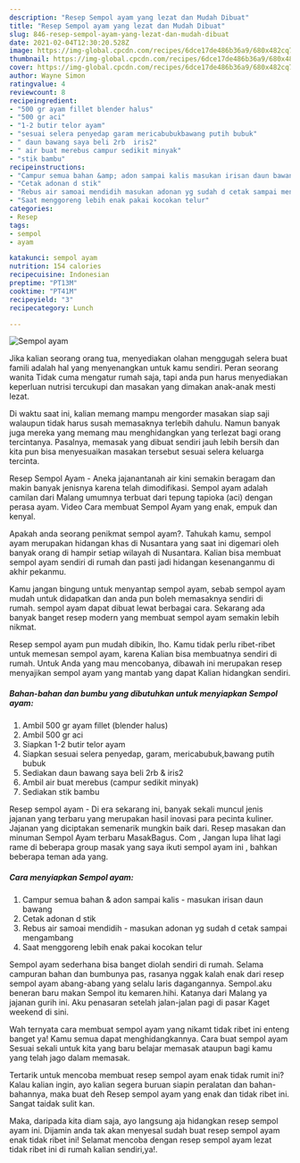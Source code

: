 ```yaml
---
description: "Resep Sempol ayam yang lezat dan Mudah Dibuat"
title: "Resep Sempol ayam yang lezat dan Mudah Dibuat"
slug: 846-resep-sempol-ayam-yang-lezat-dan-mudah-dibuat
date: 2021-02-04T12:30:20.528Z
image: https://img-global.cpcdn.com/recipes/6dce17de486b36a9/680x482cq70/sempol-ayam-foto-resep-utama.jpg
thumbnail: https://img-global.cpcdn.com/recipes/6dce17de486b36a9/680x482cq70/sempol-ayam-foto-resep-utama.jpg
cover: https://img-global.cpcdn.com/recipes/6dce17de486b36a9/680x482cq70/sempol-ayam-foto-resep-utama.jpg
author: Wayne Simon
ratingvalue: 4
reviewcount: 8
recipeingredient:
- "500 gr ayam fillet blender halus"
- "500 gr aci"
- "1-2 butir telor ayam"
- "sesuai selera penyedap garam mericabubukbawang putih bubuk"
- " daun bawang saya beli 2rb  iris2"
- " air buat merebus campur sedikit minyak"
- "stik bambu"
recipeinstructions:
- "Campur semua bahan &amp; adon sampai kalis masukan irisan daun bawang"
- "Cetak adonan d stik"
- "Rebus air samoai mendidih masukan adonan yg sudah d cetak sampai mengambang"
- "Saat menggoreng lebih enak pakai kocokan telur"
categories:
- Resep
tags:
- sempol
- ayam

katakunci: sempol ayam 
nutrition: 154 calories
recipecuisine: Indonesian
preptime: "PT13M"
cooktime: "PT41M"
recipeyield: "3"
recipecategory: Lunch

---
```



![Sempol ayam](https://img-global.cpcdn.com/recipes/6dce17de486b36a9/680x482cq70/sempol-ayam-foto-resep-utama.jpg)

Jika kalian seorang orang tua, menyediakan olahan menggugah selera buat famili adalah hal yang menyenangkan untuk kamu sendiri. Peran seorang  wanita Tidak cuma mengatur rumah saja, tapi anda pun harus menyediakan keperluan nutrisi tercukupi dan masakan yang dimakan anak-anak mesti lezat.

Di waktu  saat ini, kalian memang mampu mengorder masakan siap saji walaupun tidak harus susah memasaknya terlebih dahulu. Namun banyak juga mereka yang memang mau menghidangkan yang terlezat bagi orang tercintanya. Pasalnya, memasak yang dibuat sendiri jauh lebih bersih dan kita pun bisa menyesuaikan masakan tersebut sesuai selera keluarga tercinta. 

Resep Sempol Ayam - Aneka jajanantanah air kini semakin beragam dan makin banyak jenisnya karena telah dimodifikasi. Sempol ayam adalah camilan dari Malang umumnya terbuat dari tepung tapioka (aci) dengan perasa ayam. Video Cara membuat Sempol Ayam yang enak, empuk dan kenyal.

Apakah anda seorang penikmat sempol ayam?. Tahukah kamu, sempol ayam merupakan hidangan khas di Nusantara yang saat ini digemari oleh banyak orang di hampir setiap wilayah di Nusantara. Kalian bisa membuat sempol ayam sendiri di rumah dan pasti jadi hidangan kesenanganmu di akhir pekanmu.

Kamu jangan bingung untuk menyantap sempol ayam, sebab sempol ayam mudah untuk didapatkan dan anda pun boleh memasaknya sendiri di rumah. sempol ayam dapat dibuat lewat berbagai cara. Sekarang ada banyak banget resep modern yang membuat sempol ayam semakin lebih nikmat.

Resep sempol ayam pun mudah dibikin, lho. Kamu tidak perlu ribet-ribet untuk memesan sempol ayam, karena Kalian bisa membuatnya sendiri di rumah. Untuk Anda yang mau mencobanya, dibawah ini merupakan resep menyajikan sempol ayam yang mantab yang dapat Kalian hidangkan sendiri.

<!--inarticleads1-->

##### Bahan-bahan dan bumbu yang dibutuhkan untuk menyiapkan Sempol ayam:

1. Ambil 500 gr ayam fillet (blender halus)
1. Ambil 500 gr aci
1. Siapkan 1-2 butir telor ayam
1. Siapkan sesuai selera penyedap, garam, mericabubuk,bawang putih bubuk
1. Sediakan  daun bawang saya beli 2rb &amp; iris2
1. Ambil  air buat merebus (campur sedikit minyak)
1. Sediakan stik bambu


Resep sempol ayam - Di era sekarang ini, banyak sekali muncul jenis jajanan yang terbaru yang merupakan hasil inovasi para pecinta kuliner. Jajanan yang diciptakan semenarik mungkin baik dari. Resep masakan dan minuman Sempol Ayam terbaru MasakBagus. Com , Jangan lupa lihat lagi rame di beberapa group masak yang saya ikuti sempol ayam ini , bahkan beberapa teman ada yang. 

<!--inarticleads2-->

##### Cara menyiapkan Sempol ayam:

1. Campur semua bahan &amp; adon sampai kalis - masukan irisan daun bawang
1. Cetak adonan d stik
1. Rebus air samoai mendidih - masukan adonan yg sudah d cetak sampai mengambang
1. Saat menggoreng lebih enak pakai kocokan telur


Sempol ayam sederhana bisa banget diolah sendiri di rumah. Selama campuran bahan dan bumbunya pas, rasanya nggak kalah enak dari resep sempol ayam abang-abang yang selalu laris dagangannya. Sempol.aku beneran baru makan Sempol itu kemaren.hihi. Katanya dari Malang ya jajanan gurih ini. Aku penasaran setelah jalan-jalan pagi di pasar Kaget weekend di sini. 

Wah ternyata cara membuat sempol ayam yang nikamt tidak ribet ini enteng banget ya! Kamu semua dapat menghidangkannya. Cara buat sempol ayam Sesuai sekali untuk kita yang baru belajar memasak ataupun bagi kamu yang telah jago dalam memasak.

Tertarik untuk mencoba membuat resep sempol ayam enak tidak rumit ini? Kalau kalian ingin, ayo kalian segera buruan siapin peralatan dan bahan-bahannya, maka buat deh Resep sempol ayam yang enak dan tidak ribet ini. Sangat taidak sulit kan. 

Maka, daripada kita diam saja, ayo langsung aja hidangkan resep sempol ayam ini. Dijamin anda tak akan menyesal sudah buat resep sempol ayam enak tidak ribet ini! Selamat mencoba dengan resep sempol ayam lezat tidak ribet ini di rumah kalian sendiri,ya!.

